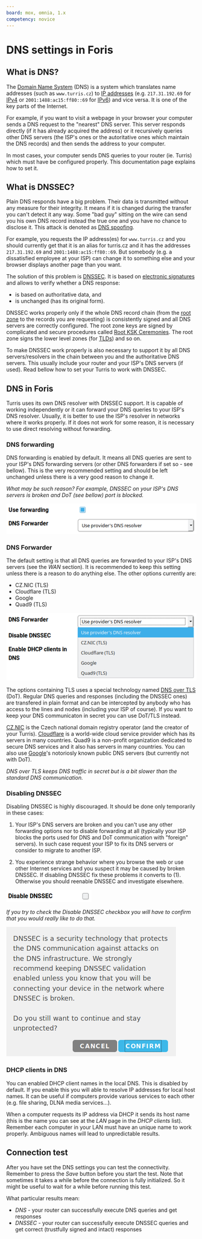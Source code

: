 ```yaml
---
board: mox, omnia, 1.x
competency: novice
---
```

# DNS settings in Foris

## What is DNS?

The [Domain Name System](https://en.wikipedia.org/wiki/Domain_Name_System) (DNS) is a system which translates name
addresses (such as `www.turris.cz`) to [IP addresses](https://en.wikipedia.org/wiki/IP_address) (e.g. `217.31.192.69`
for [IPv4](https://en.wikipedia.org/wiki/IPv4) or `2001:1488:ac15:ff80::69` for
[IPv6](https://en.wikipedia.org/wiki/IPv6)) and vice versa. It is one of the key parts of the Internet.

For example, if you want to visit a webpage in your browser your computer sends a DNS request to the "nearest" DNS
server. This server responds directly (if it has already acquired the address) or it recursively queries other
DNS servers (the ISP's ones or the autoritative ones which maintain the DNS records) and then sends the address to
your computer.

In most cases, your computer sends DNS queries to your router (ie. Turris) which must have be configured properly.
This documentation page explains how to set it.

## What is DNSSEC?

Plain DNS responds have a big problem. Their data is transmitted without any measure for their integrity. It means
if it is changed during the transfer you can't detect it any way. Some "bad guy" sitting on the wire can send you
his own DNS record instead the true one and you have no chance to disclose it. This attack is denoted as
[DNS spoofing](https://en.wikipedia.org/wiki/DNS_spoofing).

For example, you requests the IP address(es) for `www.turris.cz` and you should currently get that it is an alias for
turris.cz and it has the addresses `217.31.192.69` and `2001:1488:ac15:ff80::69`. But somebody (e.g. a dissatisfied
employee at your ISP) can change it to something else and your browser displays another page than you want.

The solution of this problem is [DNSSEC](https://en.wikipedia.org/wiki/Domain_Name_System_Security_Extensions).
It is based on [electronic signatures](https://en.wikipedia.org/wiki/Electronic_signature) and allows to verify
whether a DNS response:

* is based on authoritative data, and
* is unchanged (has its original form).

DNSSEC works properly only if the whole DNS record chain (from the
[root zone](https://en.wikipedia.org/wiki/DNS_root_zone) to the records you are requesting)
is consistently signed and all DNS servers are correctly configured. The root zone keys are signed by complicated and
secure procedures called [Root KSK Ceremonies](https://www.iana.org/dnssec/ceremonies). The root zone signs
the lower level zones (for [TLDs](https://en.wikipedia.org/wiki/Top-level_domain)) and so on.

To make DNSSEC work properly is also necessary to support it by all DNS servers/resolvers in the chain between
you and the authoritative DNS servers. This usually include your router and your ISP's DNS servers (if used). Read
bellow how to set your Turris to work with DNSSEC.

## DNS in Foris

Turris uses its own DNS resolver with DNSSEC support. It is capable of working independently or it can forward your
DNS queries to your ISP's DNS resolver. Usually, it is better to use the ISP's resolver in
networks where it works properly. If it does not work for some reason, it is necessary to use direct resolving
without forwarding.

### DNS forwarding

DNS forwarding is enabled by default. It means all DNS queries are sent to your ISP's DNS forwarding servers (or other
DNS forwarders if set so - see bellow). This is the very recommended setting and should be left unchanged unless
there is a very good reason to change it.

*What may be such reason? For example, DNSSEC on your ISP's DNS servers is broken and DoT (see bellow) port is blocked.*

![DNS forwarding](forward.png)

### DNS Forwarder

The default setting is that all DNS queries are forwarded to your ISP's DNS servers (see the _WAN_ section). It is
recommended to keep this setting unless there is a reason to do anything else. The other options currently are:

* CZ.NIC (TLS)
* Cloudflare (TLS)
* Google
* Quad9 (TLS)

![DNS forwarder](forwarder.png)

The options containing TLS uses a special technology named [DNS over TLS](https://en.wikipedia.org/wiki/DNS_over_TLS)
(DoT). Regular DNS queries and responses (including the DNSSEC ones) are transfered in plain format and can be
intercepted by anybody who has access to the lines and nodes (including your ISP of course). If you want to keep your
DNS communicaton in secret you can use DoT/TLS instead.

[CZ.NIC](https://www.nic.cz/) is the Czech national domain registry operator (and the creator of your Turris).
[Cloudflare](https://en.wikipedia.org/wiki/Cloudflare) is a world-wide cloud service provider which has its servers
in many countries. Quad9 is a non-profit organization dedicated to secure DNS services and it also has servers in
many countries. You can also use [Google](https://en.wikipedia.org/wiki/Google_Public_DNS)'s notoriosly known
public DNS servers (but currently not with DoT). 

*DNS over TLS keeps DNS traffic in secret but is a bit slower than the standard DNS communication.*

### Disabling DNSSEC

Disabling DNSSEC is highly discouraged. It should be done only temporarily in these cases:

1. Your ISP's DNS servers are broken and you can't use any other forwarding options nor to disable forwarding
	   at all (typically your ISP blocks the ports used for DNS and DoT communication with "foreign" servers).
	   In such case request your ISP to fix its DNS servers or consider to migrate to another ISP. 

2. You experience strange behavior where you browse the web or use other Internet services and you suspect it may
	   be caused by broken DNSSEC. If disabling DNSSEC fix these problems it converts to (1). Otherwise you should
	   reenable DNSSEC and investigate elsewhere.

![Disable DNSSEC](disable-dnssec.png)

*If you try to check the Disable DNSSEC checkbox you will have to confirm that you would really like to do that.*

![DNSSEC disable warning](dnssec-warn.png)

### DHCP clients in DNS

You can enabled DHCP client names in the local DNS. This is disabled by default. If you enable this you will able to
resolve IP addresses for local host names. It can be useful if computers provide various services to each other
(e.g. file sharing, DLNA media services...).

When a computer requests its IP address via DHCP it sends its host name (this is the name you can see at the _LAN_
page in the _DHCP clients_ list). Remember each computer in your LAN must have an unique name to work properly.
Ambiguous names will lead to unpredictable results. 

## Connection test

After you have set the DNS settings you can test the connectivity. Remember to press the _Save_ button before
you start the test. Note that sometimes it takes a while before the connection is fully initialized. So it might be
useful to wait for a while before running this test.

What particular results mean:

* _DNS_ - your router can successfully execute DNS queries and get responses
* _DNSSEC_ - your router can successfully execute DNSSEC queries and get correct (trustfully signed and intact)
	  responses

